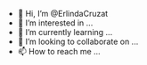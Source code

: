 - 👋 Hi, I’m @ErlindaCruzat
- 👀 I’m interested in ...
- 🌱 I’m currently learning ...
- 💞️ I’m looking to collaborate on ...
- 📫 How to reach me ...

<!---
ErlindaCruzat/ErlindaCruzat is a ✨ special ✨ repository because its `README.md` (this file) appears on your GitHub profile.
You can click the Preview link to take a look at your changes.
--->
